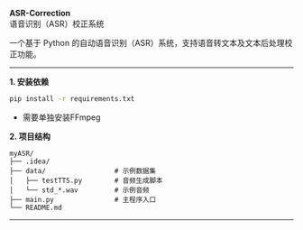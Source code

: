 
**ASR-Correction**  
语音识别（ASR）校正系统  


一个基于 Python 的自动语音识别（ASR）系统，支持语音转文本及文本后处理校正功能。  

---


**1. 安装依赖**  
```bash
pip install -r requirements.txt
```
- 需要单独安装FFmpeg


**2. 项目结构**  
```
myASR/
├── .idea/               
├── data/                 # 示例数据集
│   ├── testTTS.py        # 音频生成脚本
│   └── std_*.wav         # 示例音频
├── main.py               # 主程序入口
└── README.md            
```

---

